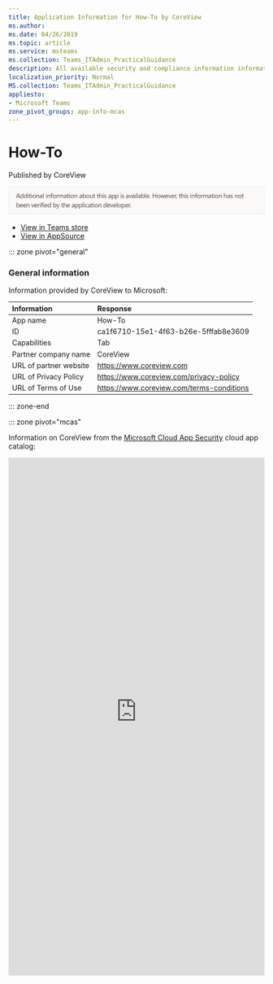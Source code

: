 ```yaml
---
title: Application Information for How-To by CoreView
ms.author: 
ms.date: 04/26/2019
ms.topic: article
ms.service: msteams
ms.collection: Teams_ITAdmin_PracticalGuidance
description: All available security and compliance information information for How-To, its data handling policies, its Microsoft Cloud App Security app catalog information, and security/compliance information in the CSA STAR registry.
localization_priority: Normal
MS.collection: Teams_ITAdmin_PracticalGuidance
appliesto:
- Microsoft Teams
zone_pivot_groups: app-info-mcas
---
```

# How-To

Published by CoreView

![Non-attested image](./images/unattested.png)

* <a href="https://teams.microsoft.com/l/app/ca1f6710-15e1-4f63-b26e-5fffab8e3609" target="_blank">View in Teams store</a>
* <a href="https://appsource.microsoft.com/en-us/product/office/WA104381870" target="_blank">View in AppSource</a>

::: zone pivot="general"

### General information

Information provided by CoreView to Microsoft:

| **Information** | **Response** |
|:----------------|:-------------|
| App name | How-To |
| ID | ca1f6710-15e1-4f63-b26e-5fffab8e3609 |
| Capabilities | Tab |
| Partner company name | CoreView |
| URL of partner website | <https://www.coreview.com> |
| URL of Privacy Policy | <https://www.coreview.com/privacy-policy> |
| URL of Terms of Use | <https://www.coreview.com/terms-conditions> |

::: zone-end


::: zone pivot="mcas"

Information on CoreView from the [Microsoft Cloud App Security](https://www.microsoft.com/en-us/enterprise-mobility-security/cloud-app-security) cloud app catalog:

<iframe height='1020' title='Microsoft Cloud App Security Information' src='https://3ca685143b5b46b4b0e5266dadf2e97c.codepen.website/#/dashboard/33385' frameborder='no'  style='width: 100%;'>

<a href="https://3ca685143b5b46b4b0e5266dadf2e97c.codepen.website/#/dashboard/33385" target="_blank">View in a new tab</a>

::: zone-end

